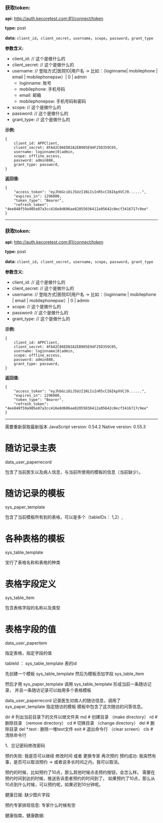### 获取token:

__api:__  http://auth.kecoretest.com:81/connect/token

__type:__  post

__data:__  `client_id`，`client_secret`，`username`，`scope`，`password`，`grant_type`

__参数含义:__

+ client_id: // 这个是做什么的
+ client_secret: // 这个是做什么的
+ username: // 登陆方式|医院ID|用户名 -> 比如：（loginname| mobilephone | email | mobilephonepsw）| 0 | admin
  - loginname: 账号
  - mobilephone: 手机号码
  - email: 邮箱
  - mobilephonepsw: 手机号码和密码
+ scope: // 这个是做什么的
+ password: // 这个是做什么的
+ grant_type: // 这个是做什么的

__示例:__

    {
        client_id: APPClient,
        client_secret: 4FA42C86ED02A2EB905E94F25D359C05,
        username: loginname|0|admin,
        scope: offline_access,
        password: admin888,
        grant_type: password,
    }

__返回值:__

    {
        "access_token": "eyJhbGciOiJSUzI1NiIsInR5cCI6IkpXVCJ9......",
        "expires_in": 1296000,
        "token_type": "Bearer",
        "refresh_token": "4ee848f59a905e87a3cc416e8d606ae82055036412a95642c0ecf3416717c9ee"
    }

- - - - - - - - - - - - - - - - - - - - - - - - - - - - - - - - - - - - - - - - - - - - - - - - - - - - - - - - - - - -
### 获取token:

__api:__  http://auth.kecoretest.com:81/connect/token

__type:__  post

__data:__  `client_id`，`client_secret`，`username`，`scope`，`password`，`grant_type`

__参数含义:__

* client_id: // 这个是做什么的
* client_secret: // 这个是做什么的
* username: // 登陆方式|医院ID|用户名 -> 比如：（loginname | mobilephone | email | mobilephonepsw）| 0 | admin
* scope: // 这个是做什么的
* password: // 这个是做什么的
* grant_type: // 这个是做什么的

__示例:__

    {
        client_id: APPClient,
        client_secret: 4FA42C86ED02A2EB905E94F25D359C05,
        username: loginname|0|admin,
        scope: offline_access,
        password: admin888,
        grant_type: password,
    }

__返回值:__

    {
        "access_token": "eyJhbGciOiJSUzI1NiIsInR5cCI6IkpXVCJ9......",
        "expires_in": 1296000,
        "token_type": "Bearer",
        "refresh_token": "4ee848f59a905e87a3cc416e8d606ae82055036412a95642c0ecf3416717c9ee"
    }

- - - - - - - - - - - - - - - - - - - - - - - - - - - - - - - - - - - - - - - - - - - - - - - - - - - - - - - - - - - -


需要重新获取最新版本
JavaScript version: 0.54.2
Native version: 0.55.3








# 随访记录主表
data_user_paperrecord

包含了当前医生以及病人信息，与当前所使用的模板的信息（当前缺少）。

# 随访记录的模板
sys_paper_template

包含了当前模板所有到的表格，可以是多个（tableIDs： 1,2）,

# 各种表格的模板
sys_table_template

宝行了表格名称和表格的种类

# 表格字段定义
sys_table_item

包含表格字段的名称以及类型

# 表格字段的值
data_user_paperitem

指定表格，指定字段的值

tableId ： sys_table_template 表的id




先创建一个模板 sys_table_template 然后为模板添加字段 sys_table_item

然后才用 sys_paper_template 调用 sys_table_template 形成当前一条随访记录， 并且一条随访记录可以始用多个表格模板

data_user_paperrecord 记录医生对病人的随访信息，调用了 sys_paper_template 指定随访的模板 模板中包含了这次随访的问答信息。


dir # 列出当前目录下的文件以继文件夹
md # 创建目录 （make directory）
rd # 删除目录 （remove directory）
cd # 切换目录 （change directory）
del # 删除目录 del *.text : 删除一堆text文件
exit # 退出命令行 （clear screen）
cls # 清除命令行





1、忘记密码修改密码

预约失败:
我是否可以继续 修改时间 或者 更换专家 再次预约
预约成功:
我突然有事，是否可以取消预约 -> 或者说多长时间之内，我可以取消。


 预约的时候，比如预约了10点，那么其他时候点击预约按钮，会怎么样。
 需要在预约时间到达的时候，推送告诉患者预约的时间到了。
 如果预约了10点，那么从10点到什么时候，可以预约呢，如果迟到10分钟呢。

健康日报:
缺少图片字段

预约专家排班信息:
专家什么时候有空

健康指南，健康数据:


